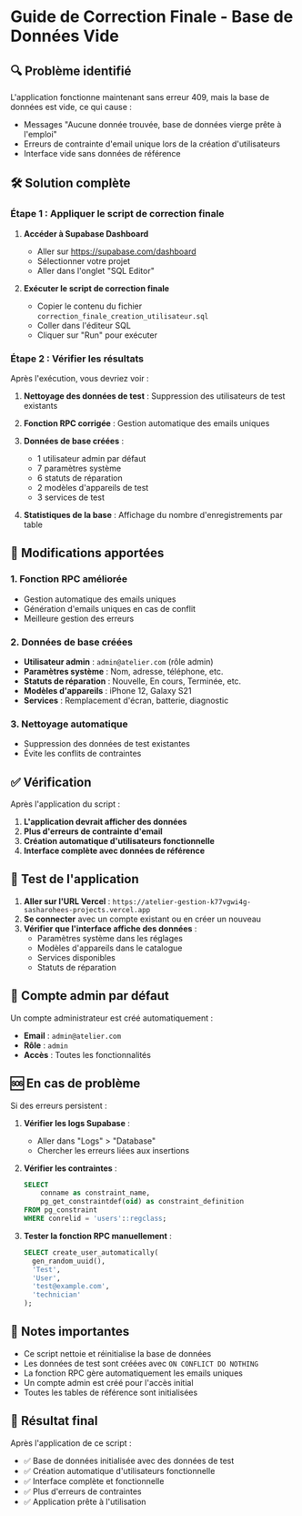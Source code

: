 # Guide de Correction Finale - Base de Données Vide

## 🔍 Problème identifié

L'application fonctionne maintenant sans erreur 409, mais la base de données est vide, ce qui cause :
- Messages "Aucune donnée trouvée, base de données vierge prête à l'emploi"
- Erreurs de contrainte d'email unique lors de la création d'utilisateurs
- Interface vide sans données de référence

## 🛠️ Solution complète

### Étape 1 : Appliquer le script de correction finale

1. **Accéder à Supabase Dashboard**
   - Aller sur https://supabase.com/dashboard
   - Sélectionner votre projet
   - Aller dans l'onglet "SQL Editor"

2. **Exécuter le script de correction finale**
   - Copier le contenu du fichier `correction_finale_creation_utilisateur.sql`
   - Coller dans l'éditeur SQL
   - Cliquer sur "Run" pour exécuter

### Étape 2 : Vérifier les résultats

Après l'exécution, vous devriez voir :

1. **Nettoyage des données de test** : Suppression des utilisateurs de test existants
2. **Fonction RPC corrigée** : Gestion automatique des emails uniques
3. **Données de base créées** :
   - 1 utilisateur admin par défaut
   - 7 paramètres système
   - 6 statuts de réparation
   - 2 modèles d'appareils de test
   - 3 services de test

4. **Statistiques de la base** : Affichage du nombre d'enregistrements par table

## 🔧 Modifications apportées

### 1. Fonction RPC améliorée
- Gestion automatique des emails uniques
- Génération d'emails uniques en cas de conflit
- Meilleure gestion des erreurs

### 2. Données de base créées
- **Utilisateur admin** : `admin@atelier.com` (rôle admin)
- **Paramètres système** : Nom, adresse, téléphone, etc.
- **Statuts de réparation** : Nouvelle, En cours, Terminée, etc.
- **Modèles d'appareils** : iPhone 12, Galaxy S21
- **Services** : Remplacement d'écran, batterie, diagnostic

### 3. Nettoyage automatique
- Suppression des données de test existantes
- Évite les conflits de contraintes

## ✅ Vérification

Après l'application du script :

1. **L'application devrait afficher des données**
2. **Plus d'erreurs de contrainte d'email**
3. **Création automatique d'utilisateurs fonctionnelle**
4. **Interface complète avec données de référence**

## 🚀 Test de l'application

1. **Aller sur l'URL Vercel** : `https://atelier-gestion-k77vgwi4g-sasharohees-projects.vercel.app`
2. **Se connecter** avec un compte existant ou en créer un nouveau
3. **Vérifier que l'interface affiche des données** :
   - Paramètres système dans les réglages
   - Modèles d'appareils dans le catalogue
   - Services disponibles
   - Statuts de réparation

## 🔑 Compte admin par défaut

Un compte administrateur est créé automatiquement :
- **Email** : `admin@atelier.com`
- **Rôle** : `admin`
- **Accès** : Toutes les fonctionnalités

## 🆘 En cas de problème

Si des erreurs persistent :

1. **Vérifier les logs Supabase** :
   - Aller dans "Logs" > "Database"
   - Chercher les erreurs liées aux insertions

2. **Vérifier les contraintes** :
   ```sql
   SELECT 
       conname as constraint_name,
       pg_get_constraintdef(oid) as constraint_definition
   FROM pg_constraint 
   WHERE conrelid = 'users'::regclass;
   ```

3. **Tester la fonction RPC manuellement** :
   ```sql
   SELECT create_user_automatically(
     gen_random_uuid(),
     'Test',
     'User',
     'test@example.com',
     'technician'
   );
   ```

## 📝 Notes importantes

- Ce script nettoie et réinitialise la base de données
- Les données de test sont créées avec `ON CONFLICT DO NOTHING`
- La fonction RPC gère automatiquement les emails uniques
- Un compte admin est créé pour l'accès initial
- Toutes les tables de référence sont initialisées

## 🎯 Résultat final

Après l'application de ce script :
- ✅ Base de données initialisée avec des données de test
- ✅ Création automatique d'utilisateurs fonctionnelle
- ✅ Interface complète et fonctionnelle
- ✅ Plus d'erreurs de contraintes
- ✅ Application prête à l'utilisation
